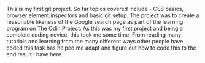 This is my first git project. 
So far topics covered include - CSS basics, browser element inspectors and basic git setup.
The project was to create a reasonable likeness of the Google search page as part of the learning program on The Odin Project.
As this was my first project and being a complete coding novice, this took me some time. From reading many tutorials and learning from the many different ways other people have coded this task has helped me adapt and figure out how to code this to the end result I have here.
